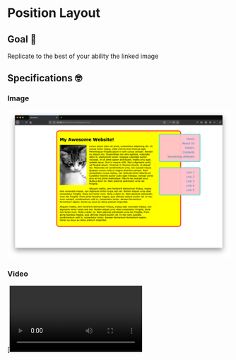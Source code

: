 # Position Layout
## Goal 🥅
Replicate to the best of your ability the linked image


## Specifications 🤓
### Image
![Layout](homework-position.png)

### Video
[![Watch the video](homework-position.mov)
